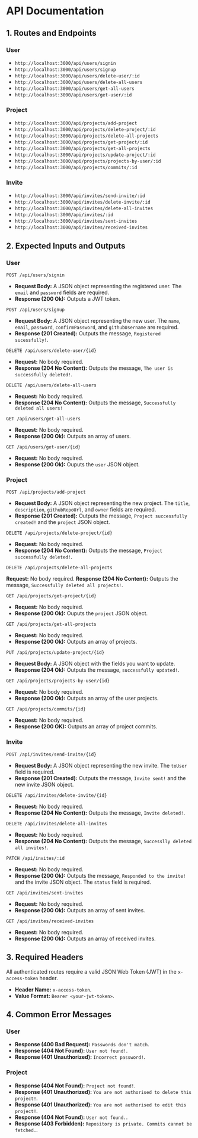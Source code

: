 # API Documentation

## 1. Routes and Endpoints

### User

- `http://localhost:3000/api/users/signin`
- `http://localhost:3000/api/users/signup`
- `http://localhost:3000/api/users/delete-user/:id`
- `http://localhost:3000/api/users/delete-all-users`
- `http://localhost:3000/api/users/get-all-users`
- `http://localhost:3000/api/users/get-user/:id`

### Project

- `http://localhost:3000/api/projects/add-project`
- `http://localhost:3000/api/projects/delete-project/:id`
- `http://localhost:3000/api/projects/delete-all-projects`
- `http://localhost:3000/api/projects/get-project/:id`
- `http://localhost:3000/api/projects/get-all-projects`
- `http://localhost:3000/api/projects/update-project/:id`
- `http://localhost:3000/api/projects/projects-by-user/:id`
- `http://localhost:3000/api/projects/commits/:id`

### Invite

- `http://localhost:3000/api/invites/send-invite/:id`
- `http://localhost:3000/api/invites/delete-invite/:id`
- `http://localhost:3000/api/invites/delete-all-invites`
- `http://localhost:3000/api/invites/:id`
- `http://localhost:3000/api/invites/sent-invites`
- `http://localhost:3000/api/invites/received-invites`

## 2. Expected Inputs and Outputs

### User

`POST /api/users/signin`

- **Request Body:** A JSON object representing the registered user. The `email` and `password` fields are required.
- **Response (200 Ok):** Outputs a JWT token.

`POST /api/users/signup`

- **Request Body:** A JSON object representing the new user. The `name`, `email`, `password`, `confirmPassword`, and `githubUsername` are required.
- **Response (201 Created):** Outputs the message, `Registered sucessfully!`.

`DELETE /api/users/delete-user/{id}`

- **Request:** No body required.
- **Response (204 No Content):** Outputs the message, `The user is successfully deleted!`.

`DELETE /api/users/delete-all-users`

- **Request:** No body required.
- **Response (204 No Content):** Outputs the message, `Successfully deleted all users!`

`GET /api/users/get-all-users`

- **Request:** No body required.
- **Response (200 Ok):** Outputs an array of users.

`GET /api/users/get-user/{id}`

- **Request:** No body required.
- **Response (200 Ok):** Ouputs the `user` JSON object.

### Project

`POST /api/projects/add-project`

- **Request Body:** A JSON object representing the new project. The `title`, `description`, `githubRepoUrl`, and `owner` fields are required.
- **Response (201 Created):** Outputs the message, `Project successfully created!` and the `project` JSON object.

`DELETE /api/projects/delete-project/{id}`

- **Request:** No body required.
- **Response (204 No Content):** Outputs the message, `Project successfully deleted!`.

`DELETE /api/projects/delete-all-projects`

**Request:** No body required.
**Response (204 No Content):** Outputs the message, `Successfully deleted all projects!`.

`GET /api/projects/get-project/{id}`

- **Request:** No body required.
- **Response (200 Ok):** Ouputs the `project` JSON object.

`GET /api/projects/get-all-projects`

- **Request:** No body required.
- **Response (200 Ok):** Outputs an array of projects.

`PUT /api/projects/update-project/{id}`

- **Request Body:** A JSON object with the fields you want to update.
- **Response (204 Ok):** Outputs the message, `successfully updated!`.

`GET /api/projects/projects-by-user/{id}`

- **Request:** No body required.
- **Response (200 Ok):** Outputs an array of the user projects.

`GET /api/projects/commits/{id}`

- **Request:** No body required.
- **Response (200 OK):** Outputs an array of project commits.

### Invite

`POST /api/invites/send-invite/{id}`

- **Request Body:** A JSON object representing the new invite. The `toUser` field is required.
- **Response (201 Created):** Outputs the message, `Invite sent!` and the new invite JSON object.

`DELETE /api/invites/delete-invite/{id}`

- **Request:** No body required.
- **Response (204 No Content):** Outputs the message, `Invite deleted!`.

`DELETE /api/invites/delete-all-invites`

- **Request:** No body required.
- **Response (204 No Content):** Outputs the message, `Successlly deleted all invites!`.

`PATCH /api/invites/:id`

- **Request:** No body required.
- **Response (200 Ok):** Outputs the message, `Responded to the invite!` and the invite JSON object. The `status` field is required.

`GET /api/invites/sent-invites`

- **Request:** No body required.
- **Response (200 Ok):** Outputs an array of sent invites.

`GET /api/invites/received-invites`

- **Request:** No body required.
- **Response (200 Ok):** Outputs an array of received invites.

## 3. Required Headers

All authenticated routes require a valid JSON Web Token (JWT) in the `x-access-token` header.

- **Header Name:** `x-access-token`.
- **Value Format:** `Bearer <your-jwt-token>`.

## 4. Common Error Messages

### User

- **Response (400 Bad Request):** `Passwords don't match`.
- **Response (404 Not Found):** `User not found!`.
- **Response (401 Unauthorized):** `Incorrect password!`.

### Project

- **Response (404 Not Found):** `Project not found!`.
- **Response (401 Unauthorized):** `You are not authorised to delete this project!`.
- **Response (401 Unauthorized):** `You are not authorised to edit this project!`.
- **Response (404 Not Found):** `User not found.`.
- **Response (403 Forbidden):** `Repository is private. Commits cannot be fetched.`.

